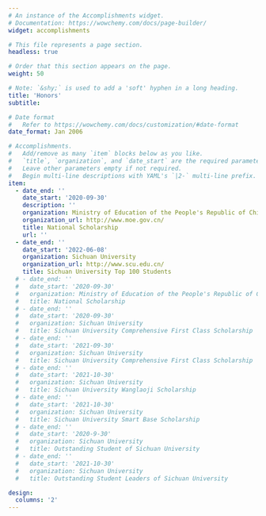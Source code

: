 ```yaml
---
# An instance of the Accomplishments widget.
# Documentation: https://wowchemy.com/docs/page-builder/
widget: accomplishments

# This file represents a page section.
headless: true

# Order that this section appears on the page.
weight: 50

# Note: `&shy;` is used to add a 'soft' hyphen in a long heading.
title: 'Honors'
subtitle:

# Date format
#   Refer to https://wowchemy.com/docs/customization/#date-format
date_format: Jan 2006

# Accomplishments.
#   Add/remove as many `item` blocks below as you like.
#   `title`, `organization`, and `date_start` are the required parameters.
#   Leave other parameters empty if not required.
#   Begin multi-line descriptions with YAML's `|2-` multi-line prefix.
item:
  - date_end: ''
    date_start: '2020-09-30'
    description: ''
    organization: Ministry of Education of the People's Republic of China
    organization_url: http://www.moe.gov.cn/
    title: National Scholarship
    url: ''
  - date_end: ''
    date_start: '2022-06-08'
    organization: Sichuan University
    organization_url: http://www.scu.edu.cn/
    title: Sichuan University Top 100 Students
  # - date_end: ''
  #   date_start: '2020-09-30'
  #   organization: Ministry of Education of the People's Republic of China
  #   title: National Scholarship
  # - date_end: ''
  #   date_start: '2020-09-30'
  #   organization: Sichuan University
  #   title: Sichuan University Comprehensive First Class Scholarship
  # - date_end: ''
  #   date_start: '2021-09-30'
  #   organization: Sichuan University
  #   title: Sichuan University Comprehensive First Class Scholarship
  # - date_end: ''
  #   date_start: '2021-10-30'
  #   organization: Sichuan University
  #   title: Sichuan University Wanglaoji Scholarship
  # - date_end: ''
  #   date_start: '2021-10-30'
  #   organization: Sichuan University
  #   title: Sichuan University Smart Base Scholarship
  # - date_end: ''
  #   date_start: '2020-9-30'
  #   organization: Sichuan University
  #   title: Outstanding Student of Sichuan University
  # - date_end: ''
  #   date_start: '2021-10-30'
  #   organization: Sichuan University
  #   title: Outstanding Student Leaders of Sichuan University

design:
  columns: '2'
---
```

